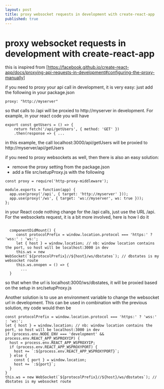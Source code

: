 ```yaml
---
layout: post
title: proxy websocket requests in development with create-react-app
published: true
---
```


# proxy websocket requests in development with create-react-app

this is inspired from [https://facebook.github.io/create-react-app/docs/proxying-api-requests-in-development#configuring-the-proxy-manually] 


if you need to proxy your api call in development, it is very easy: just add the following in your package.json

```
proxy: "http://myserver"
```

so that calls to /api will be proxied to http://myserver in development. For example, in your react code you will have



``` 
export const getUsers = () => {
    return fetch('/api/getUsers', { method: 'GET' })
    .then(response => { ...

```

in this example, the call localhost:3000/api/getUsers will be proxied to http://myserver/api/getUsers

if you need to proxy websockets as well, then there is also an easy solution:
* remove the proxy setting from the package.json
* add a file src/setupProxy.js with the following

```
const proxy = require('http-proxy-middleware');

module.exports = function(app) {
  app.use(proxy('/api', { target: 'http://myserver' }));
  app.use(proxy('/ws', { target: 'ws://myserver', ws: true }));
};

```
in your React code nothing change for the /api calls, just use the URL /api. For the websockets request, it is a bit more involved, 
here is how I do it

```

  componentDidMount() {
     const protocolPrefix = window.location.protocol === 'https:' ? 'wss:' : 'ws:';
     let { host } = window.location; // nb: window location contains the port, so host will be localhost:3000 in dev
     this.ws = new WebSocket(`${protocolPrefix}//${host}/ws/dbstates`); // dbstates is my websocket route
     this.ws.onopen = () => {
       ...
  }

```
so that when the url is localhost:3000/ws/dbstates, it will be proxied based on the setup in src/setupProxy.js

Another solution is to use an environment variable to change the websocket url in development. This can be used in combination with the previous solution, my code would then be

```
const protocolPrefix = window.location.protocol === 'https:' ? 'wss:' : 'ws:';
let { host } = window.location; // nb: window location contains the port, so host will be localhost:3000 in dev
if (process.env.NODE_ENV === 'development' && process.env.REACT_APP_WSPROXYIP) {
  host = process.env.REACT_APP_WSPROXYIP;
  if (process.env.REACT_APP_WSPROXYPORT) {
    host += `:${process.env.REACT_APP_WSPROXYPORT}`;
  } else {
    const { port } = window.location;
    host += `:${port}`;
  }
}
this.ws = new WebSocket(`${protocolPrefix}//${host}/ws/dbstates`); // dbstates is my websocket route

```


